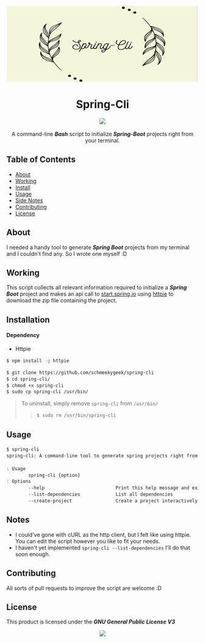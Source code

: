 <p align="center">
<img src="https://raw.githubusercontent.com/schmeekygeek/spring-cli/main/assets/2022-01-21_16-09.png" width="500" height="200" align=" center" />
</p>
<h1 align="center">
Spring-Cli
</h1>
<p align="center">
<a href="https://github.com/schmekygeek/spring-cli/stargazers"><img src="https://img.shields.io/github/stars/schmeekygeek/spring-cli?colorA=1e1e28&colorB=c9cbff&style=for-the-badge&logo=starship style=for-the-badge"></a>
</p>
   <p align="center" >A command-line <b><i>Bash</i></b> script to initialize <b><i>Spring-Boot</i></b> projects right from your terminal.</p>

## Table of Contents
- [About](#About)
- [Working](#Working)
- [Install](#Installation)
- [Usage](#Usage)
- [Side Notes](#Notes)
- [Contributing](#Contributing)
- [License](#License)

## About
I needed a handy tool to generate ***Spring Boot*** projects from my terminal and I couldn't find any. So I wrote one myself :D

## Working
This script collects all relevant information required to initialize a ***Spring Boot*** project and makes an api call to [start.spring.io](https://start.spring.io) using [httpie](https://httpie.io) to download the zip file containing the project.

## Installation
#### Dependency
* Httpie
```bash
$ npm install -g httpie
```

```bash
$ git clone https://github.com/schmeekygeek/spring-cli
$ cd spring-cli/
$ chmod +x spring-cli
$ sudo cp spring-cli /usr/bin/
```
>To uninstall, simply remove `spring-cli` from `/usr/bin/`
>>```bash
>>$ sudo rm /usr/bin/spring-cli
>>```

## Usage
```bash
$ spring-cli
spring-cli: A command-line tool to generate spring projects right from your terminal

: Usage
        spring-cli {option}
: Options
        --help                          Print this help message and exit
        --list-dependencies             List all dependencies
        --create-project                Create a project interactively
```

## Notes
- I could've gone with cURL as the http client, but I felt like using httpie. You can edit the script however you like to fit your needs.
- I haven't yet implemented ``spring-cli --list-dependencies`` I'll do that soon enough.

## Contributing
All sorts of pull requests to improve the script are welcome :D

## License
This product is licensed under the ***GNU General Public License V3***

<p align="center"><a href="https://github.com/schmeekygeek/spring-cli/blob/main/LICENSE"><img src="https://img.shields.io/static/v1.svg?style=for-the-badge&label=License&message=GPL&logoColor=d9e0ee&colorA=302d41&colorB=c9cbff"/></a></p>
